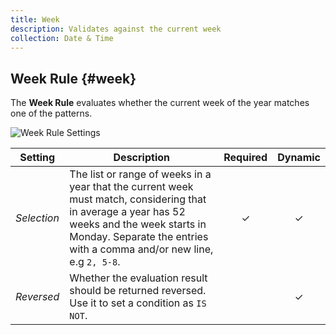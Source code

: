 ```yaml
---
title: Week
description: Validates against the current week
collection: Date & Time
---
```


## Week Rule {#week}

<div class="tm-resource-icon">
    <!--@include: ../assets/rules/rule-week.svg-->
</div>

The **Week Rule** evaluates whether the current week of the year matches one of the patterns.

![Week Rule Settings](./assets/rules/rule-week.webp)

| Setting | Description | Required | Dynamic |
| --- | --- | :---: | :---: |
| *Selection* | The list or range of weeks in a year that the current week must match, considering that in average a year has 52 weeks and the week starts in Monday. Separate the entries with a comma and/or new line, e.g `2, 5-8`. | &#x2713; | &#x2713; |
| *Reversed* | Whether the evaluation result should be returned reversed. Use it to set a condition as `IS NOT`. | | &#x2713; |
<!--@include: ./advanced-rule-settings-->
